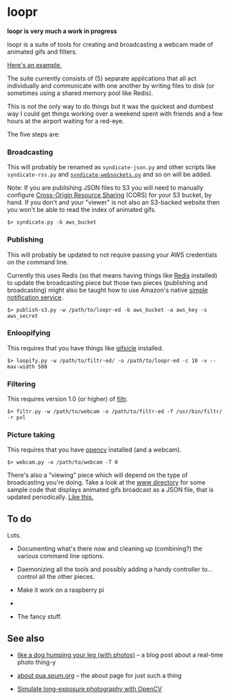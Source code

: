 loopr
==

**loopr is very much a work in progress**

loopr is a suite of tools for creating and broadcasting a webcam made of
animated gifs and filters. 

[Here's an example.](http://straup.github.com/loopr/)

The suite currently consists of (5) separate applications that all act
individually and communicate with one another by writing files to disk (or
sometimes using a shared memory pool like Redis).

This is not the only way to do things but it was the quickest and dumbest way I
could get things working over a weekend spent with friends and a few hours at
the airport waiting for a red-eye.

The five steps are:

### Broadcasting

This will probably be renamed as `syndicate-json.py` and other scripts like
`syndicate-rss.py` and [`syndicate-websockets.py`](https://github.com/straup/fancy-idling/blob/master/display.py) and so on will be added.

Note: If you are publishing JSON files to S3 you will need to manually configure [Cross-Origin Resource Sharing](http://docs.aws.amazon.com/AmazonS3/latest/dev/cors.html) (CORS) for your S3 bucket, by hand. If you don't and your "viewer" is not also an S3-backed website then you won't be able to read the index of animated gifs. 

	$> syndicate.py -b aws_bucket
      
### Publishing

This will probably be updated to not require passing your AWS credentials on the
command line.

Currently this uses Redis (so that means having things like [Redis](http://redis.io/) installed)
to update the broadcasting piece but those two pieces (publishing and
broadcasting) might also be taught how to use Amazon's native [simple notification
service](https://aws.amazon.com/sns/).

	$> publish-s3.py -w /path/to/loopr-ed -b aws_bucket -a aws_key -s aws_secret

### Enloopifying

This requires that you have things like [gifsicle](http://www.lcdf.org/gifsicle/) installed.

	$> loopify.py -w /path/to/filtr-ed/ -o /path/to/loopr-ed -c 10 -v --max-width 500

### Filtering

This requires version 1.0 (or higher) of [filtr](https://github.com/straup/filtr/).

	$> filtr.py -w /path/to/webcam -o /path/to/filtr-ed -f /usr/bin/filtr/ -r pxl

### Picture taking

This requires that you have [opencv](http://opencv.willowgarage.com/wiki/) installed (and a webcam).

	$> webcam.py -o /path/to/webcam -T 0

There's also a "viewing" piece which will depend on the type of broadcasting you're doing. Take a look at the [www directory](https://github.com/straup/loopr/tree/master/www) for some sample code that displays animated gifs broadcast as a JSON file, that is updated periodically. [Like this.](http://straup.github.com/loopr/)

To do
--

Lots.

* Documenting what's there now and cleaning up (combining?) the various command line options.

* Daemonizing all the tools and possibly adding a handy controller to... control
  all the other pieces.

* Make it work on a raspberry pi
* 
* The fancy stuff.

See also
--

* [like a dog humping your leg (with
  photos)](http://www.aaronland.info/weblog/2011/05/07/fancy/#likeadog) – a blog
  post about a real-time photo thing-y

* [about pua.spum.org](http://pua.spum.org/about) – the about page for just such
  a thing

* [Simulate long-exposure photography with OpenCV](http://www.eliteraspberries.com/blog/2013/01/simulate-long-exposure-photography-with-opencv.html)
